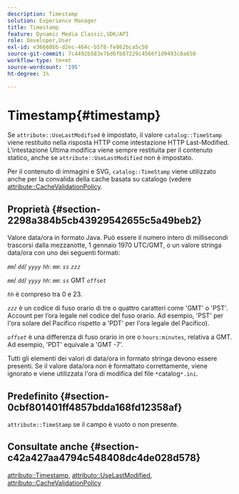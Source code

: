 ```yaml
---
description: Timestamp
solution: Experience Manager
title: Timestamp
feature: Dynamic Media Classic,SDK/API
role: Developer,User
exl-id: e36660bb-d2ec-464c-b578-fe862bca5c50
source-git-commit: 7c4492b583e7bd6fb87229c4566f1d9493c8a650
workflow-type: tm+mt
source-wordcount: '195'
ht-degree: 1%

---
```


# Timestamp{#timestamp}

Se `attribute::UseLastModified` è impostato, il valore `catalog::TimeStamp` viene restituito nella risposta HTTP come intestazione HTTP Last-Modified. L&#39;intestazione Ultima modifica viene sempre restituita per il contenuto statico, anche se `attribute::UseLastModified` non è impostato.

Per il contenuto di immagini e SVG, `catalog::TimeStamp` viene utilizzato anche per la convalida della cache basata su catalogo (vedere [attribute::CacheValidationPolicy](/help/aem-is-ir-api/is-api/image-catalog/image-serving-api-ref/c-image-catalog-reference/c-attributes-reference/r-cachevalidationpolicy.md).

## Proprietà {#section-2298a384b5cb43929542655c5a49beb2}

Valore data/ora in formato Java. Può essere il numero intero di millisecondi trascorsi dalla mezzanotte, 1 gennaio 1970 UTC/GMT, o un valore stringa data/ora con uno dei seguenti formati:

*`mm`*/ *`dd`*/ *`yyyy`* *`hh`*: *`mm`*: *`ss`* *`zzz`*

*`mm`*/ *`dd`*/ *`yyyy`* *`hh`*: *`mm`*: *`ss`* GMT *`offset`*

*`hh`* è compreso tra 0 e 23.

*`zzz`* è un codice di fuso orario di tre o quattro caratteri come &#39;GMT&#39; o &#39;PST&#39;. Account per l’ora legale nel codice del fuso orario. Ad esempio, &#39;PST&#39; per l&#39;ora solare del Pacifico rispetto a &#39;PDT&#39; per l&#39;ora legale del Pacifico).

*`offset`* è una differenza di fuso orario in ore o `hours:minutes`, relativa a GMT. Ad esempio, &#39;PDT&#39; equivale a &#39;GMT -7&#39;.

Tutti gli elementi dei valori di data/ora in formato stringa devono essere presenti. Se il valore data/ora non è formattato correttamente, viene ignorato e viene utilizzata l&#39;ora di modifica del file `*`catalog`*.ini`.

## Predefinito {#section-0cbf801401ff4857bdda168fd12358af}

`attribute::TimeStamp` se il campo è vuoto o non presente.

## Consultate anche {#section-c42a427aa4794c548408dc4de028d578}

[attributo::Timestamp](../../../../../../is-api/image-catalog/image-serving-api-ref/c-image-catalog-reference/c-attributes-reference/r-timestamp.md#reference-4213c599a64942ee8cb9d80696b08296), [attributo::UseLastModified](../../../../../../is-api/image-catalog/image-serving-api-ref/c-image-catalog-reference/c-attributes-reference/r-uselastmodified.md#reference-73ecc421e6864a38aec5a4775f06b8e8), [attributo::CacheValidationPolicy](../../../../../../is-api/image-catalog/image-serving-api-ref/c-image-catalog-reference/c-attributes-reference/r-cachevalidationpolicy.md#reference-e55e52fd749041718a9af69fa2027b57)
